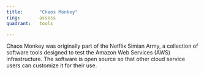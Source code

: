 ```yaml
---
title:      "Chaos Monkey"
ring:       assess
quadrant:   tools

---
```


Chaos Monkey was originally part of the Netflix Simian Army, a collection of software tools designed to test the Amazon Web Services (AWS) infrastructure. The software is open source so that other cloud service users can customize it for their use.